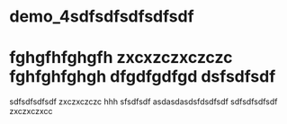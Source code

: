 # demo_4sdfsdfsdfsdfsdf

fghgfhfghgfh
zxcxzczxczczc
fghfghfghgh
dfgdfgdfgd
dsfsdfsdf
=======
sdfsdfsdfsdf
zxczxczczc
hhh
sfsdfsdf
asdasdasdsfdsdfsdf
sdfsdfsdfsdf
zxczxczxcc
